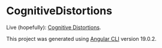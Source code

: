 # CognitiveDistortions

Live (hopefully): [Cognitive Distortions](https://dhmfu.github.io/cognitive-distortions/).

This project was generated using [Angular CLI](https://github.com/angular/angular-cli) version 19.0.2.